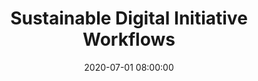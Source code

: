 ---
layout: poster
title: "Sustainable Digital Initiative Workflows"
description: "Managing digital initiatives with limited staff can be challenging. Learn how a mid-sized university applied technical services librarians’ metadata expertise, liaison librarians’ relationships with faculty and knowledge of subject areas, and systems staffs’ technical expertise to make the process more efficient and sustainable. Find out how interdepartmental collaboration and implementation of time-saving scripts and free tools worked well and where there are still opportunities for improvement."
date: 2020-07-01 08:00:00
speaker-data: [49]
presenters:
  - {
      name: Marsha Miles,
      bio: Marsha Miles is Head of Collections and Digital Initiatives at Cleveland State University. She holds a Master in Library and Information Science degree from Kent State University. She oversees the Collections and Resource Management unit of the Michael Schwartz Library which includes acquisitions, cataloging, collection management, digital initiatives, donations, electronic resources, government documents, knowledge-bases, serials, systems and the Department of Special Collections. Marsha’s research interests include digital libraries, metadata, and scholarly communication.,
      institution: Cleveland State University
    }
video: "//www.youtube.com/embed/{video-is}"
isStaticPost: false
published: true
---